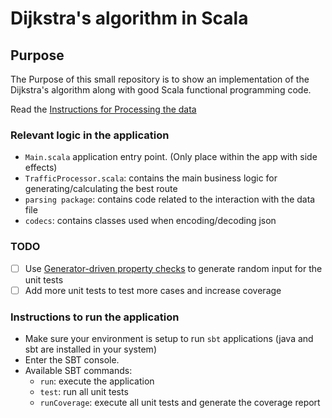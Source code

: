 # Dijkstra's algorithm in Scala

## Purpose
The Purpose of this small repository is to show an implementation of the Dijkstra's algorithm 
along with good Scala functional programming code.

Read the [Instructions for Processing the data](Instructions.md)

### Relevant logic in the application

* `Main.scala` application entry point. (Only place within the app with side effects)
* `TrafficProcessor.scala`: contains the main business logic for generating/calculating the best route
* `parsing package`: contains code related to the interaction with the data file
* `codecs`: contains classes used when encoding/decoding json

### TODO

- [ ] Use [Generator-driven property checks](https://www.scalatest.org/user_guide/generator_driven_property_checks) to generate random input for the unit tests
- [ ] Add more unit tests to test more cases and increase coverage

### Instructions to run the application

* Make sure your environment is setup to run `sbt` applications (java and sbt are installed in your system)
* Enter the SBT console.
* Available SBT commands:
  * `run`: execute the application
  * `test`: run all unit tests
  * `runCoverage`: execute all unit tests and generate the coverage report


